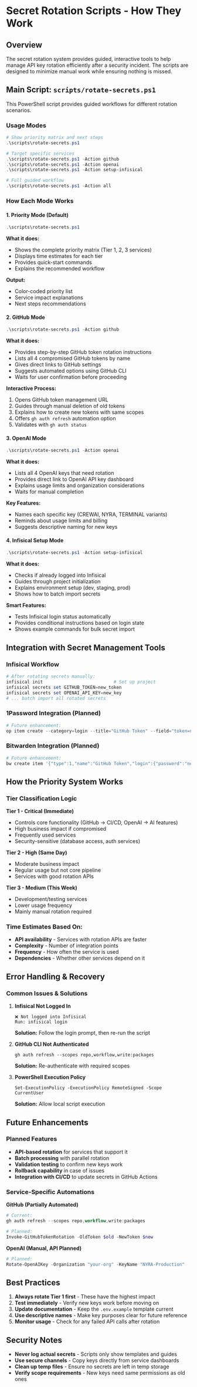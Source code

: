 # Secret Rotation Scripts - How They Work

## Overview

The secret rotation system provides guided, interactive tools to help manage API key rotation efficiently after a security incident. The scripts are designed to minimize manual work while ensuring nothing is missed.

## Main Script: `scripts/rotate-secrets.ps1`

This PowerShell script provides guided workflows for different rotation scenarios.

### Usage Modes

```powershell
# Show priority matrix and next steps
.\scripts\rotate-secrets.ps1

# Target specific services
.\scripts\rotate-secrets.ps1 -Action github
.\scripts\rotate-secrets.ps1 -Action openai
.\scripts\rotate-secrets.ps1 -Action setup-infisical

# Full guided workflow
.\scripts\rotate-secrets.ps1 -Action all
```

### How Each Mode Works

#### 1. Priority Mode (Default)
```powershell
.\scripts\rotate-secrets.ps1
```
**What it does:**
- Shows the complete priority matrix (Tier 1, 2, 3 services)
- Displays time estimates for each tier
- Provides quick-start commands
- Explains the recommended workflow

**Output:**
- Color-coded priority list
- Service impact explanations
- Next steps recommendations

#### 2. GitHub Mode
```powershell
.\scripts\rotate-secrets.ps1 -Action github
```
**What it does:**
- Provides step-by-step GitHub token rotation instructions
- Lists all 4 compromised GitHub tokens by name
- Gives direct links to GitHub settings
- Suggests automated options using GitHub CLI
- Waits for user confirmation before proceeding

**Interactive Process:**
1. Opens GitHub token management URL
2. Guides through manual deletion of old tokens
3. Explains how to create new tokens with same scopes
4. Offers `gh auth refresh` automation option
5. Validates with `gh auth status`

#### 3. OpenAI Mode
```powershell
.\scripts\rotate-secrets.ps1 -Action openai
```
**What it does:**
- Lists all 4 OpenAI keys that need rotation
- Provides direct link to OpenAI API key dashboard
- Explains usage limits and organization considerations
- Waits for manual completion

**Key Features:**
- Names each specific key (CREWAI, NYRA, TERMINAL variants)
- Reminds about usage limits and billing
- Suggests descriptive naming for new keys

#### 4. Infisical Setup Mode
```powershell
.\scripts\rotate-secrets.ps1 -Action setup-infisical
```
**What it does:**
- Checks if already logged into Infisical
- Guides through project initialization
- Explains environment setup (dev, staging, prod)
- Shows how to batch import secrets

**Smart Features:**
- Tests Infisical login status automatically
- Provides conditional instructions based on login state
- Shows example commands for bulk secret import

## Integration with Secret Management Tools

### Infisical Workflow
```powershell
# After rotating secrets manually:
infisical init                           # Set up project
infisical secrets set GITHUB_TOKEN=new_token
infisical secrets set OPENAI_API_KEY=new_key
# ... batch import all rotated secrets
```

### 1Password Integration (Planned)
```powershell
# Future enhancement:
op item create --category=login --title="GitHub Token" --field="token=new_token"
```

### Bitwarden Integration (Planned)  
```powershell
# Future enhancement:
bw create item '{"type":1,"name":"GitHub Token","login":{"password":"new_token"}}'
```

## How the Priority System Works

### Tier Classification Logic

**Tier 1 - Critical (Immediate)**
- Controls core functionality (GitHub → CI/CD, OpenAI → AI features)
- High business impact if compromised
- Frequently used services
- Security-sensitive (database access, auth services)

**Tier 2 - High (Same Day)**  
- Moderate business impact
- Regular usage but not core pipeline
- Services with good rotation APIs

**Tier 3 - Medium (This Week)**
- Development/testing services
- Lower usage frequency
- Mainly manual rotation required

### Time Estimates Based On:
- **API availability** - Services with rotation APIs are faster
- **Complexity** - Number of integration points
- **Frequency** - How often the service is used
- **Dependencies** - Whether other services depend on it

## Error Handling & Recovery

### Common Issues & Solutions

1. **Infisical Not Logged In**
   ```
   ❌ Not logged into Infisical
   Run: infisical login
   ```
   **Solution:** Follow the login prompt, then re-run the script

2. **GitHub CLI Not Authenticated**
   ```
   gh auth refresh --scopes repo,workflow,write:packages
   ```
   **Solution:** Re-authenticate with required scopes

3. **PowerShell Execution Policy**
   ```
   Set-ExecutionPolicy -ExecutionPolicy RemoteSigned -Scope CurrentUser
   ```
   **Solution:** Allow local script execution

## Future Enhancements

### Planned Features
- **API-based rotation** for services that support it
- **Batch processing** with parallel rotation
- **Validation testing** to confirm new keys work
- **Rollback capability** in case of issues
- **Integration with CI/CD** to update secrets in GitHub Actions

### Service-Specific Automations

**GitHub (Partially Automated)**
```powershell
# Current:
gh auth refresh --scopes repo,workflow,write:packages

# Planned: 
Invoke-GitHubTokenRotation -OldToken $old -NewToken $new
```

**OpenAI (Manual, API Planned)**
```powershell
# Planned:
Rotate-OpenAIKey -Organization "your-org" -KeyName "NYRA-Production"
```

## Best Practices

1. **Always rotate Tier 1 first** - These have the highest impact
2. **Test immediately** - Verify new keys work before moving on
3. **Update documentation** - Keep the `.env.example` template current  
4. **Use descriptive names** - Make key purposes clear for future reference
5. **Monitor usage** - Check for any failed API calls after rotation

## Security Notes

- **Never log actual secrets** - Scripts only show templates and guides
- **Use secure channels** - Copy keys directly from service dashboards
- **Clean up temp files** - Ensure no secrets are left in temp storage
- **Verify scope requirements** - New keys need same permissions as old ones